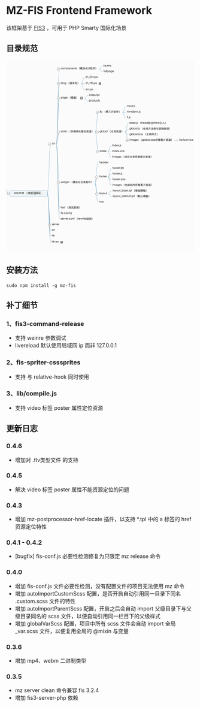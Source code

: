 # MZ-FIS Frontend Framework

该框架基于 [FIS3](http://fis.baidu.com/) ，可用于 PHP Smarty 国际化场景

## 目录规范

![目录规范](./struct.png)

## 安装方法

`sudo npm install -g mz-fis`

## 补丁细节

### 1、fis3-command-release 

* 支持 weinre 参数调试
* livereload 默认使用局域网 ip 而非 127.0.0.1

### 2、fis-spriter-csssprites

* 支持 与 relative-hook 同时使用 

### 3、lib/compile.js

* 支持 video 标签 poster 属性定位资源


## 更新日志

### 0.4.6
* 增加对 .flv类型文件 的支持

### 0.4.5
* 解决 video 标签 poster 属性不能资源定位的问题

### 0.4.3
* 增加 mz-postprocessor-href-locate 插件，以支持 \*.tpl 中的 a 标签的 href 资源定位特性

### 0.4.1 - 0.4.2
* [bugfix] fis-conf.js 必要性检测修复为只限定 mz release 命令

### 0.4.0
* 增加 fis-conf.js 文件必要性检测，没有配置文件的项目无法使用 mz 命令
* 增加 autoImportCustomScss 配置，是否开启自动引用同一目录下同名 .custom.scss 文件的特性
* 增加 autoImportParentScss 配置，开启之后会自动 import 父级目录下与父级目录同名的 scss 文件，以便自动引用同一栏目下的父级样式
* 增加 globalVarScss 配置，项目中所有 scss 文件会自动 import 全局 _var.scss 文件，以便复用全局的 @mixin 与变量

### 0.3.6
* 增加 mp4、webm 二进制类型

### 0.3.5 
* mz server clean 命令兼容 fis 3.2.4
* 增加 fis3-server-php 依赖